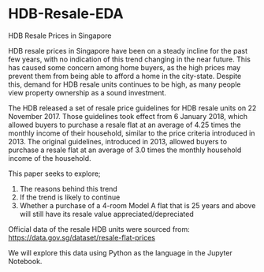 # HDB-Resale-EDA

HDB Resale Prices in Singapore

HDB resale prices in Singapore have been on a steady incline for the past few years, with no indication of this trend changing in the near future. This has caused some concern among home buyers, as the high prices may prevent them from being able to afford a home in the city-state. Despite this, demand for HDB resale units continues to be high, as many people view property ownership as a sound investment. 

The HDB released a set of resale price guidelines for HDB resale units on 22 November 2017. Those guidelines took effect from 6 January 2018, which allowed buyers to purchase a resale flat at an average of 4.25 times the monthly income of their household, similar to the price criteria introduced in 2013. The original guidelines, introduced in 2013, allowed buyers to purchase a resale flat at an average of 3.0 times the monthly household income of the household. 

This paper seeks to explore;

1. The reasons behind this trend
2. If the trend is likely to continue
3. Whether a purchase of a 4-room Model A flat that is 25 years and above will still have its resale value appreciated/depreciated


Official data of the resale HDB units were sourced from: https://data.gov.sg/dataset/resale-flat-prices

We will explore this data using Python as the language in the Jupyter Notebook. 
